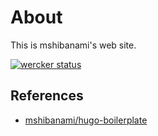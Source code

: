 # About
This is mshibanami's web site.

[![wercker status](https://app.wercker.com/status/3d6ca0281e4d1b65d8069109198245ce/m "wercker status")](https://app.wercker.com/project/bykey/3d6ca0281e4d1b65d8069109198245ce)

## References
* [mshibanami/hugo-boilerplate](https://github.com/mshibanami/hugo-boilerplate)
